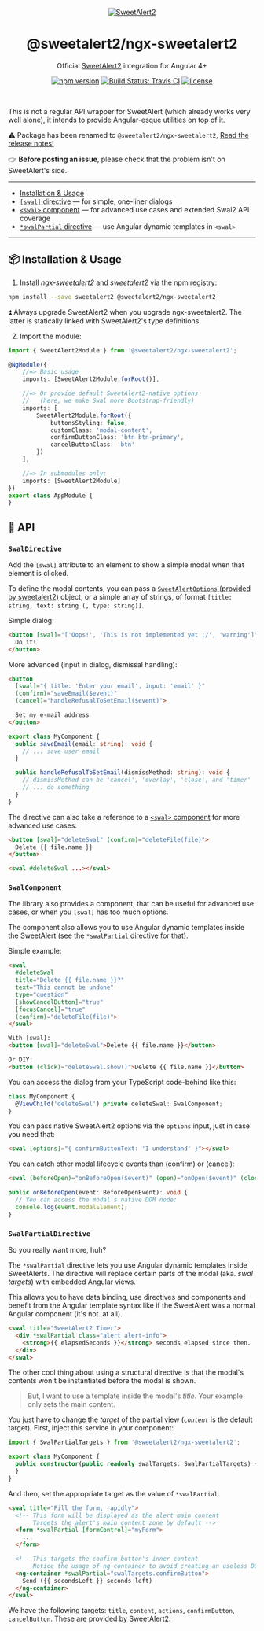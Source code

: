 <p align="center">
  <a href="https://sweetalert2.github.io">
    <img src="ngx-sweetalert2-logo.png" alt="SweetAlert2">
  </a>
</p>

<h1 align="center">@sweetalert2/ngx-sweetalert2</h1>

<p align="center">
  Official <a href="https://sweetalert2.github.io">SweetAlert2</a> integration for Angular 4+
</p>

<p align="center">
    <a href="https://www.npmjs.com/package/@sweetalert2/ngx-sweetalert2"><img alt="npm version" src="https://img.shields.io/npm/v/@sweetalert2/ngx-sweetalert2.svg?style=flat-square"></a>
    <a href="https://travis-ci.org/sweetalert2/ngx-sweetalert2"><img alt="Build Status: Travis CI" src="https://img.shields.io/travis/sweetalert2/ngx-sweetalert2.svg?style=flat-square"></a>
    <a href="LICENSE"><img alt="license" src="https://img.shields.io/github/license/sweetalert2/ngx-sweetalert2.svg?style=flat-square"></a>
</p>

<br>

This is not a regular API wrapper for SweetAlert (which already works very well alone), it intends to provide Angular-esque utilities on top of it.

:warning: Package has been renamed to `@sweetalert2/ngx-sweetalert2`, [Read the release notes!](https://github.com/sweetalert2/ngx-sweetalert2/releases/tag/v5.0.0)

:point_right: **Before posting an issue**, please check that the problem isn't on SweetAlert's side.

----------------

 - [Installation & Usage](#package-installation--usage)
 - [`[swal]` directive](#swaldirective) — for simple, one-liner dialogs
 - [`<swal>` component](#swalcomponent) — for advanced use cases and extended Swal2 API coverage
 - [`*swalPartial` directive](#swalpartialdirective) — use Angular dynamic templates in `<swal>`

----------------

## :package: Installation & Usage

1) Install _ngx-sweetalert2_ and _sweetalert2_ via the npm registry:

```sh
npm install --save sweetalert2 @sweetalert2/ngx-sweetalert2
```

:arrow_double_up: Always upgrade SweetAlert2 when you upgrade ngx-sweetalert2. The latter is statically linked with SweetAlert2's type definitions.

2) Import the module:

```typescript
import { SweetAlert2Module } from '@sweetalert2/ngx-sweetalert2';

@NgModule({
    //=> Basic usage
    imports: [SweetAlert2Module.forRoot()],

    //=> Or provide default SweetAlert2-native options
    //   (here, we make Swal more Bootstrap-friendly)
    imports: [
        SweetAlert2Module.forRoot({
            buttonsStyling: false,
            customClass: 'modal-content',
            confirmButtonClass: 'btn btn-primary',
            cancelButtonClass: 'btn'
        })
    ],

    //=> In submodules only:
    imports: [SweetAlert2Module]
})
export class AppModule {
}
```

## :link: API

### `SwalDirective`

Add the `[swal]` attribute to an element to show a simple modal when that element is clicked.

To define the modal contents, you can pass a [`SweetAlertOptions` (provided by sweetalert2)](https://github.com/sweetalert2/sweetalert2/blob/master/sweetalert2.d.ts#L248) object, or a simple array of strings, of format `[title: string, text: string (, type: string)]`.

Simple dialog:

```html
<button [swal]="['Oops!', 'This is not implemented yet :/', 'warning']">
  Do it!
</button>
```

More advanced (input in dialog, dismissal handling):

```html
<button
  [swal]="{ title: 'Enter your email', input: 'email' }"
  (confirm)="saveEmail($event)"
  (cancel)="handleRefusalToSetEmail($event)">

  Set my e-mail address
</button>
```

```typescript
export class MyComponent {
  public saveEmail(email: string): void {
    // ... save user email
  }

  public handleRefusalToSetEmail(dismissMethod: string): void {
    // dismissMethod can be 'cancel', 'overlay', 'close', and 'timer'
    // ... do something
  }
}
```

The directive can also take a reference to a [`<swal>` component](#swalcomponent) for more advanced use cases:

```html
<button [swal]="deleteSwal" (confirm)="deleteFile(file)">
  Delete {{ file.name }}
</button>

<swal #deleteSwal ...></swal>
```

### `SwalComponent`

The library also provides a component, that can be useful for advanced use cases, or when you `[swal]` has too much options.

The component also allows you to use Angular dynamic templates inside the SweetAlert (see the [`*swalPartial` directive](#swalpartial) for that).

Simple example:

```html
<swal
  #deleteSwal
  title="Delete {{ file.name }}?"
  text="This cannot be undone"
  type="question"
  [showCancelButton]="true"
  [focusCancel]="true"
  (confirm)="deleteFile(file)">
</swal>

With [swal]:
<button [swal]="deleteSwal">Delete {{ file.name }}</button>

Or DIY:
<button (click)="deleteSwal.show()">Delete {{ file.name }}</button>
```

You can access the dialog from your TypeScript code-behind like this:

```typescript
class MyComponent {
  @ViewChild('deleteSwal') private deleteSwal: SwalComponent;
}
```

You can pass native SweetAlert2 options via the `options` input, just in case you need that:

```html
<swal [options]="{ confirmButtonText: 'I understand' }"></swal>
```

You can catch other modal lifecycle events than (confirm) or (cancel):

```html
<swal (beforeOpen)="onBeforeOpen($event)" (open)="onOpen($event)" (close)="onClose($event)"></swal>
```

```typescript
public onBeforeOpen(event: BeforeOpenEvent): void {
  // You can access the modal's native DOM node:
  console.log(event.modalElement);
}
```

### `SwalPartialDirective`

So you really want more, huh?

The `*swalPartial` directive lets you use Angular dynamic templates inside SweetAlerts. The directive will replace certain parts of the modal (aka. _swal targets_) with embedded Angular views.

This allows you to have data binding, use directives and components and benefit from the Angular template syntax like if the SweetAlert was a normal Angular component (it's not. at all).

```html
<swal title="SweetAlert2 Timer">
  <div *swalPartial class="alert alert-info">
    <strong>{{ elapsedSeconds }}</strong> seconds elapsed since then.
  </div>
</swal>
```

The other cool thing about using a structural directive is that the modal's contents won't be instantiated before the modal is shown.

> But, I want to use a template inside the modal's _title_. Your example only sets the main content.

You just have to change the _target_ of the partial view (_`content`_ is the default target). First, inject this service in your component:

```typescript
import { SwalPartialTargets } from '@sweetalert2/ngx-sweetalert2';

export class MyComponent {
  public constructor(public readonly swalTargets: SwalPartialTargets) {
  }
}
```

And then, set the appropriate target as the value of `*swalPartial`.

```html
<swal title="Fill the form, rapidly">
  <!-- This form will be displayed as the alert main content
       Targets the alert's main content zone by default -->
  <form *swalPartial [formControl]="myForm">
    ...
  </form>

  <!-- This targets the confirm button's inner content
       Notice the usage of ng-container to avoid creating an useless DOM element inside the button -->
  <ng-container *swalPartial="swalTargets.confirmButton">
    Send ({{ secondsLeft }} seconds left)
  </ng-container>
</swal>
```

We have the following targets: `title`, `content`, `actions`, `confirmButton`, `cancelButton`. These are provided by SweetAlert2.
